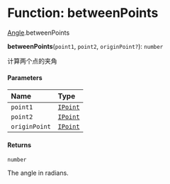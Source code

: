# Function: betweenPoints

[Angle](/en/auto-docs/utils/modules/Angle.md).betweenPoints

**betweenPoints**(`point1`, `point2`, `originPoint?`): `number`

计算两个点的夹角

#### Parameters

| Name | Type |
| :------ | :------ |
| `point1` | [`IPoint`](/en/auto-docs/utils/interfaces/IPoint.md) |
| `point2` | [`IPoint`](/en/auto-docs/utils/interfaces/IPoint.md) |
| `originPoint` | [`IPoint`](/en/auto-docs/utils/interfaces/IPoint.md) |

#### Returns

`number`

The angle in radians.
